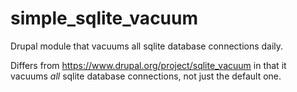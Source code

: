 # simple_sqlite_vacuum

Drupal module that vacuums all sqlite database connections daily.

Differs from https://www.drupal.org/project/sqlite_vacuum in that it vacuums _all_ sqlite database connections, not just the default one.
